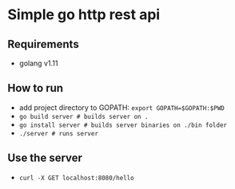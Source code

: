 # Simple go http rest api

## Requirements

- golang v1.11

## How to run

- add project directory to GOPATH: `export GOPATH=$GOPATH:$PWD`
- `go build server # builds server on .`
- `go install server # builds server binaries on ./bin folder`
- `./server # runs server`

## Use the server

- `curl -X GET localhost:8080/hello`
